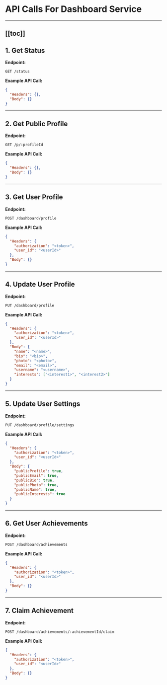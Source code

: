 # API Calls For Dashboard Service

---
[[toc]]
--- 


##  1. Get Status

**Endpoint:**
```
GET /status
```

**Example API Call:**
```json
{
  "Headers": {},
  "Body": {}
}
```


--- 


##  2. Get Public Profile

**Endpoint:**
```
GET /p/:profileId
```

**Example API Call:**
```json
{
  "Headers": {},
  "Body": {}
}
```


--- 


## 3. Get User Profile

**Endpoint:**
```
POST /dashboard/profile
```

**Example API Call:**
```json
{
  "Headers": {
    "authorization": "<token>",
    "user_id": "<userId>"
  },
  "Body": {}
}
```


--- 


## 4. Update User Profile

**Endpoint:**
```
PUT /dashboard/profile
```

**Example API Call:**
```json
{
  "Headers": {
    "authorization": "<token>",
    "user_id": "<userId>"
  },
  "Body": {
    "name": "<name>",
    "bio": "<bio>",
    "photo": "<photo>",
    "email": "<email>",
    "username": "<username>",
    "interests": ["<interest1>", "<interest2>"]
  }
}
```


--- 


##  5. Update User Settings

**Endpoint:**
```
PUT /dashboard/profile/settings
```

**Example API Call:**
```json
{
  "Headers": {
    "authorization": "<token>",
    "user_id": "<userId>"
  },
  "Body": {
    "publicProfile": true,
    "publicEmail": true,
    "publicBio": true,
    "publicPhoto": true,
    "publicName": true,
    "publicInterests": true
  }
}
```


--- 


##  6. Get User Achievements

**Endpoint:**
```
POST /dashboard/achievements
```

**Example API Call:**
```json
{
  "Headers": {
    "authorization": "<token>",
    "user_id": "<userId>"
  },
  "Body": {}
}
```


--- 


##  7. Claim Achievement

**Endpoint:**
```
POST /dashboard/achievements/:achievementId/claim
```

**Example API Call:**
```json
{
  "Headers": {
    "authorization": "<token>",
    "user_id": "<userId>"
  },
  "Body": {}
}